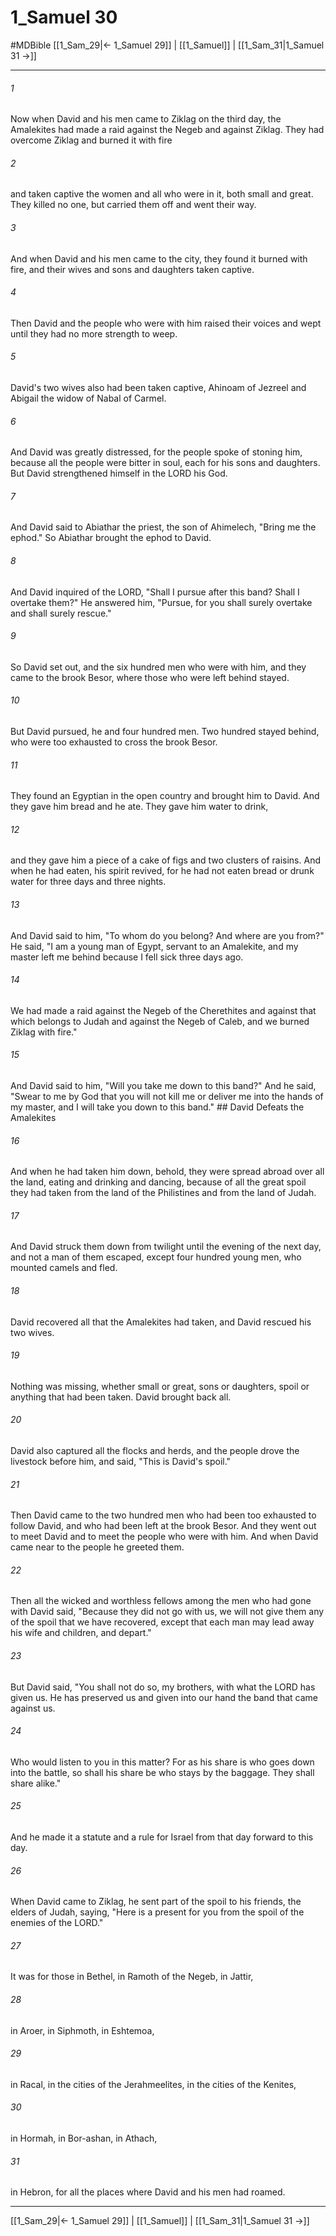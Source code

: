 # 1_Samuel 30
#MDBible
[[1_Sam_29|← 1_Samuel 29]] | [[1_Samuel]] | [[1_Sam_31|1_Samuel 31 →]]

***

###### 1 
Now when David and his men came to Ziklag on the third day, the Amalekites had made a raid against the Negeb and against Ziklag. They had overcome Ziklag and burned it with fire 

###### 2 
and taken captive the women and all who were in it, both small and great. They killed no one, but carried them off and went their way. 

###### 3 
And when David and his men came to the city, they found it burned with fire, and their wives and sons and daughters taken captive. 

###### 4 
Then David and the people who were with him raised their voices and wept until they had no more strength to weep. 

###### 5 
David's two wives also had been taken captive, Ahinoam of Jezreel and Abigail the widow of Nabal of Carmel. 

###### 6 
And David was greatly distressed, for the people spoke of stoning him, because all the people were bitter in soul, each for his sons and daughters. But David strengthened himself in the LORD his God. 

###### 7 
And David said to Abiathar the priest, the son of Ahimelech, "Bring me the ephod." So Abiathar brought the ephod to David. 

###### 8 
And David inquired of the LORD, "Shall I pursue after this band? Shall I overtake them?" He answered him, "Pursue, for you shall surely overtake and shall surely rescue." 

###### 9 
So David set out, and the six hundred men who were with him, and they came to the brook Besor, where those who were left behind stayed. 

###### 10 
But David pursued, he and four hundred men. Two hundred stayed behind, who were too exhausted to cross the brook Besor. 

###### 11 
They found an Egyptian in the open country and brought him to David. And they gave him bread and he ate. They gave him water to drink, 

###### 12 
and they gave him a piece of a cake of figs and two clusters of raisins. And when he had eaten, his spirit revived, for he had not eaten bread or drunk water for three days and three nights. 

###### 13 
And David said to him, "To whom do you belong? And where are you from?" He said, "I am a young man of Egypt, servant to an Amalekite, and my master left me behind because I fell sick three days ago. 

###### 14 
We had made a raid against the Negeb of the Cherethites and against that which belongs to Judah and against the Negeb of Caleb, and we burned Ziklag with fire." 

###### 15 
And David said to him, "Will you take me down to this band?" And he said, "Swear to me by God that you will not kill me or deliver me into the hands of my master, and I will take you down to this band." ## David Defeats the Amalekites 

###### 16 
And when he had taken him down, behold, they were spread abroad over all the land, eating and drinking and dancing, because of all the great spoil they had taken from the land of the Philistines and from the land of Judah. 

###### 17 
And David struck them down from twilight until the evening of the next day, and not a man of them escaped, except four hundred young men, who mounted camels and fled. 

###### 18 
David recovered all that the Amalekites had taken, and David rescued his two wives. 

###### 19 
Nothing was missing, whether small or great, sons or daughters, spoil or anything that had been taken. David brought back all. 

###### 20 
David also captured all the flocks and herds, and the people drove the livestock before him, and said, "This is David's spoil." 

###### 21 
Then David came to the two hundred men who had been too exhausted to follow David, and who had been left at the brook Besor. And they went out to meet David and to meet the people who were with him. And when David came near to the people he greeted them. 

###### 22 
Then all the wicked and worthless fellows among the men who had gone with David said, "Because they did not go with us, we will not give them any of the spoil that we have recovered, except that each man may lead away his wife and children, and depart." 

###### 23 
But David said, "You shall not do so, my brothers, with what the LORD has given us. He has preserved us and given into our hand the band that came against us. 

###### 24 
Who would listen to you in this matter? For as his share is who goes down into the battle, so shall his share be who stays by the baggage. They shall share alike." 

###### 25 
And he made it a statute and a rule for Israel from that day forward to this day. 

###### 26 
When David came to Ziklag, he sent part of the spoil to his friends, the elders of Judah, saying, "Here is a present for you from the spoil of the enemies of the LORD." 

###### 27 
It was for those in Bethel, in Ramoth of the Negeb, in Jattir, 

###### 28 
in Aroer, in Siphmoth, in Eshtemoa, 

###### 29 
in Racal, in the cities of the Jerahmeelites, in the cities of the Kenites, 

###### 30 
in Hormah, in Bor-ashan, in Athach, 

###### 31 
in Hebron, for all the places where David and his men had roamed. 

***

[[1_Sam_29|← 1_Samuel 29]] | [[1_Samuel]] | [[1_Sam_31|1_Samuel 31 →]]
